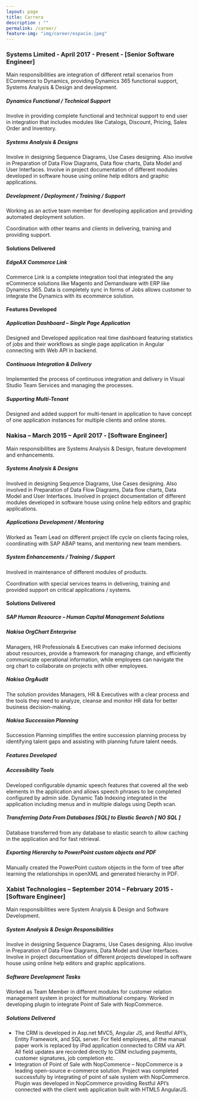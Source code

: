 ```yaml
---
layout: page
title: Carrera
description : ""
permalink: /career/
feature-img: "img/career/espacio.jpeg"
---
```


### Systems Limited - April 2017 - Present - [Senior Software Engineer]

Main responsibilities are integration of different retail scenarios from ECommerce to Dynamics, providing Dynamics 365 functional support, Systems Analysis & Design and development. 

##### Dynamics Functional / Technical Support 

Involve in providing complete functional and technical support to end user in integration that includes modules like Catalogs, Discount, Pricing, Sales Order and Inventory. 

##### Systems Analysis & Designs  

Involve in designing Sequence Diagrams, Use Cases designing. Also involve in Preparation of Data Flow Diagrams, Data flow charts, Data Model and User Interfaces. Involve in project documentation of different modules developed in software house using online help editors and graphic applications. 

##### Development / Deployment / Training / Support 

Working as an active team member for developing application and providing automated deployment solution. 

Coordination with other teams and clients in delivering, training and providing support. 

 

#### Solutions Delivered 

##### EdgeAX Commerce Link 

Commerce Link is a complete integration tool that integrated the any eCommerce solutions like Magento and Demandware with ERP like Dynamics 365. Data is completely sync in forms of Jobs allows customer to integrate the Dynamics with its ecommerce solution. 

#### Features Developed 

##### Application Dashboard – Single Page Application 

Designed and Developed application real time dashboard featuring statistics of jobs and their workflows as single page application in Angular connecting with Web API in backend. 

##### Continuous Integration & Delivery 

Implemented the process of continuous integration and delivery in Visual Studio Team Services and managing the processes.  

##### Supporting Multi-Tenant  

Designed and added support for multi-tenant in application to have concept of one application instances for multiple clients and online stores.


### Nakisa – March 2015 – April 2017 - [Software Engineer]

Main responsibilities are Systems Analysis & Design, feature development and enhancements.

##### Systems Analysis & Designs 

Involved in designing Sequence Diagrams, Use Cases designing. Also involved in Preparation of Data Flow Diagrams, Data flow charts, Data Model and User Interfaces. Involved in project documentation of different modules developed in software house using online help editors and graphic applications.

##### Applications Development / Mentoring 

Worked as Team Lead on different project life cycle on clients facing roles, coordinating with SAP ABAP teams, and mentoring new team members. 


##### System Enhancements / Training / Support 

Involved in maintenance of different modules of products.  

Coordination with special services teams in delivering, training and provided support on critical applications / systems. 


#### Solutions Delivered

##### SAP Human Resource – Human Capital Management Solutions

##### Nakisa OrgChart Enterprise

Managers, HR Professionals & Executives can make informed decisions about resources, provide a framework for managing change, and efficiently communicate operational information, while employees can navigate the org chart to collaborate on projects with other employees.

##### Nakisa OrgAudit

The solution provides Managers, HR & Executives with a clear process and the tools they need to analyze, cleanse and monitor HR data for better business decision-making.

##### Nakisa Succession Planning

Succession Planning simplifies the entire succession planning process by identifying talent gaps and assisting with planning future talent needs. 

##### Features Developed

##### Accessibility Tools

Developed configurable dynamic speech features that covered all the web elements in the application and allows speech phrases to be completed configured by admin side. Dynamic Tab Indexing integrated in the application including menus and in multiple dialogs using Depth scan. 

##### Transferring Data From Databases [SQL] to Elastic Search [ NO SQL ] 

Database transferred from any database to elastic search to allow caching in the application and for fast retrieval. 

##### Exporting Hierarchy to PowerPoint custom objects and PDF 

Manually created the PowerPoint custom objects in the form of tree after learning the relationships in openXML and generated hierarchy in PDF. 


### Xabist Technologies – September 2014 – February 2015 - [Software Engineer]

Main responsibilities were System Analysis & Design and Software Development.

##### System Analysis & Design Responsibilities

Involve in designing Sequence Diagrams, Use Cases designing. Also involve in Preparation of Data Flow Diagrams, Data Model and User Interfaces. Involve in project documentation of different projects developed in software house using online help editors and graphic applications. 

##### Software Development Tasks

Worked as Team Member in different modules for customer relation management system in project for multinational company.
Worked in developing plugin to integrate Point of Sale with NopCommerce.

##### Solutions Delivered

- The CRM is developed in Asp.net MVC5, Angular JS, and Restful API’s, Entity Framework, and SQL server. For field employees, all the manual paper work is replaced by iPad application connected to CRM via API. All field updates are recorded directly to CRM including payments, customer signatures, job completion etc.
- Integration of Point of Sale with NopCommerce – NopCommerce is a leading open-source e-commerce solution. Project was completed successfully by integrating of point of sale system with NopCommerce. Plugin was developed in NopCommerce providing Restful API’s connected with the client web application built with HTML5 AngularJS.
